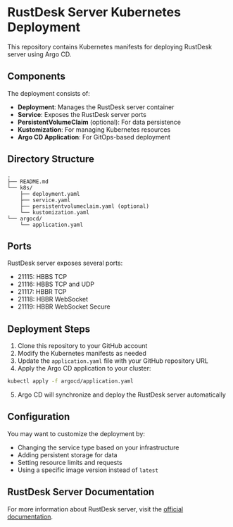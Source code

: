 # RustDesk Server Kubernetes Deployment

This repository contains Kubernetes manifests for deploying RustDesk server using Argo CD.

## Components

The deployment consists of:

- **Deployment**: Manages the RustDesk server container
- **Service**: Exposes the RustDesk server ports
- **PersistentVolumeClaim** (optional): For data persistence
- **Kustomization**: For managing Kubernetes resources
- **Argo CD Application**: For GitOps-based deployment

## Directory Structure

```
.
├── README.md
└── k8s/
    ├── deployment.yaml
    ├── service.yaml
    ├── persistentvolumeclaim.yaml (optional)
    └── kustomization.yaml
└── argocd/
    └── application.yaml
```

## Ports

RustDesk server exposes several ports:

- 21115: HBBS TCP
- 21116: HBBS TCP and UDP
- 21117: HBBR TCP
- 21118: HBBR WebSocket
- 21119: HBBR WebSocket Secure

## Deployment Steps

1. Clone this repository to your GitHub account
2. Modify the Kubernetes manifests as needed
3. Update the `application.yaml` file with your GitHub repository URL
4. Apply the Argo CD application to your cluster:

```bash
kubectl apply -f argocd/application.yaml
```

5. Argo CD will synchronize and deploy the RustDesk server automatically

## Configuration

You may want to customize the deployment by:

- Changing the service type based on your infrastructure
- Adding persistent storage for data
- Setting resource limits and requests
- Using a specific image version instead of `latest`

## RustDesk Server Documentation

For more information about RustDesk server, visit the [official documentation](https://rustdesk.com/docs/en/).
